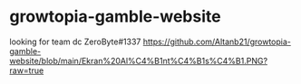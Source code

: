 # growtopia-gamble-website
looking for team dc ZeroByte#1337 
https://github.com/Altanb21/growtopia-gamble-website/blob/main/Ekran%20Al%C4%B1nt%C4%B1s%C4%B1.PNG?raw=true
